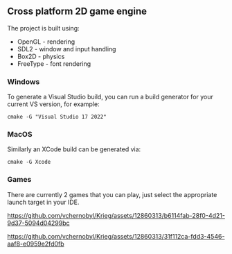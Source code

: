 ## Cross platform 2D game engine
The project is built using:
- OpenGL - rendering
- SDL2 - window and input handling
- Box2D - physics
- FreeType - font rendering

### Windows
To generate a Visual Studio build, you can run a build generator for your current VS version, for example:
```
cmake -G "Visual Studio 17 2022"
```
### MacOS
Similarly an XCode build can be generated via:
```
cmake -G Xcode
```

### Games
There are currently 2 games that you can play, just select the appropriate launch target in your IDE.

https://github.com/vchernobyl/Krieg/assets/12860313/b6114fab-28f0-4d21-9d37-5094d04299bc

https://github.com/vchernobyl/Krieg/assets/12860313/31f112ca-fdd3-4546-aaf8-e0959e2fd0fb


